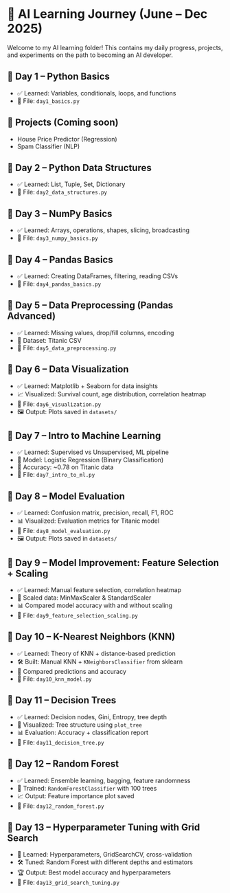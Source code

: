 # 🧠 AI Learning Journey (June – Dec 2025)

Welcome to my AI learning folder! This contains my daily progress, projects, and experiments on the path to becoming an AI developer.

## 📅 Day 1 – Python Basics

- ✅ Learned: Variables, conditionals, loops, and functions
- 📝 File: `day1_basics.py`

## 📁 Projects (Coming soon)

- House Price Predictor (Regression)
- Spam Classifier (NLP)

## 📅 Day 2 – Python Data Structures

- ✅ Learned: List, Tuple, Set, Dictionary
- 📝 File: `day2_data_structures.py`

## 📅 Day 3 – NumPy Basics

- ✅ Learned: Arrays, operations, shapes, slicing, broadcasting
- 📝 File: `day3_numpy_basics.py`

## 📅 Day 4 – Pandas Basics

- ✅ Learned: Creating DataFrames, filtering, reading CSVs
- 📝 File: `day4_pandas_basics.py`

## 📅 Day 5 – Data Preprocessing (Pandas Advanced)

- ✅ Learned: Missing values, drop/fill columns, encoding
- 🧾 Dataset: Titanic CSV
- 📝 File: `day5_data_preprocessing.py`

## 📅 Day 6 – Data Visualization

- ✅ Learned: Matplotlib + Seaborn for data insights
- 📈 Visualized: Survival count, age distribution, correlation heatmap
- 📝 File: `day6_visualization.py`
- 🖼️ Output: Plots saved in `datasets/`

## 📅 Day 7 – Intro to Machine Learning

- ✅ Learned: Supervised vs Unsupervised, ML pipeline
- 🧪 Model: Logistic Regression (Binary Classification)
- 🎯 Accuracy: ~0.78 on Titanic data
- 📝 File: `day7_intro_to_ml.py`

## 📅 Day 8 – Model Evaluation

- ✅ Learned: Confusion matrix, precision, recall, F1, ROC
- 📊 Visualized: Evaluation metrics for Titanic model
- 📝 File: `day8_model_evaluation.py`
- 🖼️ Output: Plots saved in `datasets/`

## 📅 Day 9 – Model Improvement: Feature Selection + Scaling

- ✅ Learned: Manual feature selection, correlation heatmap
- 📏 Scaled data: MinMaxScaler & StandardScaler
- 📊 Compared model accuracy with and without scaling
- 📝 File: `day9_feature_selection_scaling.py`

## 📅 Day 10 – K-Nearest Neighbors (KNN)

- ✅ Learned: Theory of KNN + distance-based prediction
- 🛠️ Built: Manual KNN + `KNeighborsClassifier` from sklearn
- 🧪 Compared predictions and accuracy
- 📝 File: `day10_knn_model.py`

## 📅 Day 11 – Decision Trees

- ✅ Learned: Decision nodes, Gini, Entropy, tree depth
- 🌳 Visualized: Tree structure using `plot_tree`
- 📊 Evaluation: Accuracy + classification report
- 📝 File: `day11_decision_tree.py`

## 📅 Day 12 – Random Forest

- ✅ Learned: Ensemble learning, bagging, feature randomness
- 🌲 Trained: `RandomForestClassifier` with 100 trees
- 📈 Output: Feature importance plot saved
- 📝 File: `day12_random_forest.py`

## 📅 Day 13 – Hyperparameter Tuning with Grid Search

- 🧠 Learned: Hyperparameters, GridSearchCV, cross-validation
- 🛠️ Tuned: Random Forest with different depths and estimators
- 🏆 Output: Best model accuracy and hyperparameters
- 📝 File: `day13_grid_search_tuning.py`
